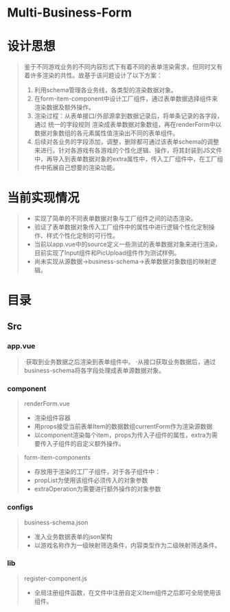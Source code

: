 # Multi-Business-Form

# 设计思想
> 鉴于不同游戏业务的不同内容形式下有着不同的表单渲染需求，但同时又有着许多渲染的共性。故基于该问题设计了以下方案：
> 1. 利用schema管理各业务线，各类型的渲染数据对象。
> 2. 在form-item-component中设计工厂组件，通过表单数据选择组件来渲染数据及额外操作。
> 3. 渲染过程：从表单接口/外部源拿到数据记录后，将单条记录的各字段，通过 统一的字段规则 渲染成表单数据对象数组，再在renderForm中以数据对象数组的各元素属性值渲染出不同的表单组件。
> 4. 后续对各业务的字段添加，调整，删除都可通过该表单schema的调整来进行。针对各游戏有各游戏的个性化逻辑、操作，将其封装到JS文件中，再导入到表单数据对象的extra属性中，传入工厂组件中，在工厂组件中拓展自己想要的渲染功能。

# 当前实现情况
> - 实现了简单的不同表单数据对象与工厂组件之间的动态渲染。
> - 验证了表单数据对象传入工厂组件中的属性中进行逻辑个性化定制操作、样式个性化定制的可行性。
> - 当前以app.vue中的source定义一些测试的表单数据对象来进行渲染，目前实现了Input组件和PicUpload组件作为测试样例。
> - 尚未实现从源数据->business-schema->表单数据对象数组的映射逻辑。


# 目录
## Src
### app.vue
>  ·获取到业务数据之后渲染到表单组件中。
>  ·从接口获取业务数据后，通过business-schema将各字段处理成表单源数据对象。

### component

> renderForm.vue
> - 渲染组件容器
> - 用props接受当前表单Item的数据数组currentForm作为渲染源数据
> - 以component渲染每个item，props为传入子组件的属性，extra为需要传入子组件的自定义额外操作。

> form-item-components
> - 存放用于渲染的工厂子组件，对于各子组件中：
> - propList为使用该组件必须传入的对象参数
> - extraOperation为需要进行额外操作的对象参数

### configs
> business-schema.json
> - 准入业务数据表单的json架构
> - 以游戏名称作为一级映射筛选条件，内容类型作为二级映射筛选条件。

### lib
> register-component.js
> - 全局注册组件函数，在文件中注册自定义Item组件之后即可全局使用该组件。




